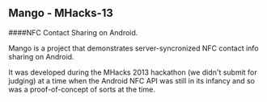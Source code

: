 Mango - MHacks-13
-----------------

####NFC Contact Sharing on Android.

Mango is a project that demonstrates server-syncronized NFC contact info sharing on Android.

It was developed during the MHacks 2013 hackathon (we didn't submit for judging) at a time when the Android NFC API was still in its infancy and so was a proof-of-concept of sorts at the time.
